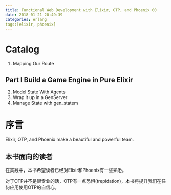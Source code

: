 ```yaml
---
title: Functional Web Development with Elixir, OTP, and Phoenix 00
date: 2018-01-21 20:49:39
categories: erlang
tags:[elixir, phoenix]
---
```

# Catalog

1. Mapping Our Route

## Part I Build a Game Engine in Pure Elixir
2. Model State With Agents
3. Wrap it up in a GenServer
4. Manage State with gen_statem

# 序言
Elixir, OTP, and Phoenix make a beautiful and powerful team. 

## 本书面向的读者
在实践中，本书希望读者已经对Elixir和Phoenix有一些熟悉。

对于OTP并不是很专业的话，OTP有一点恐惧(trepidation)，本书将提升我们在任何应用使用OTP的自信心。


